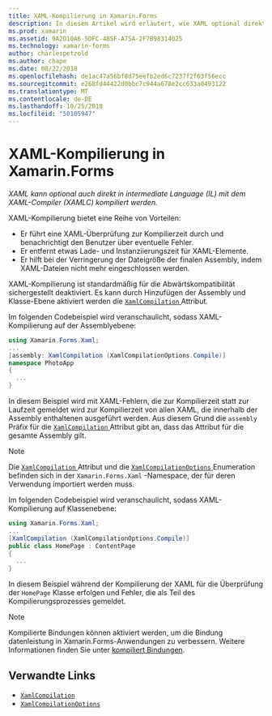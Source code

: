 ```yaml
---
title: XAML-Kompilierung in Xamarin.Forms
description: In diesem Artikel wird erläutert, wie XAML optional direkt in intermediate Language (IL) mit der Xamarin.Forms-XAML-Compiler (XAMLC) kompiliert werden kann.
ms.prod: xamarin
ms.assetid: 9A2D10A6-5DFC-485F-A75A-2F7B98314025
ms.technology: xamarin-forms
author: charlespetzold
ms.author: chape
ms.date: 08/22/2018
ms.openlocfilehash: de1ac47a56bf8d75eefb2ed6c7237f2f63f56ecc
ms.sourcegitcommit: e268fd44422d0bbc7c944a678e2cc633a0493122
ms.translationtype: MT
ms.contentlocale: de-DE
ms.lasthandoff: 10/25/2018
ms.locfileid: "50105947"
---
```

# <a name="xaml-compilation-in-xamarinforms"></a>XAML-Kompilierung in Xamarin.Forms

_XAML kann optional auch direkt in intermediate Language (IL) mit dem XAML-Compiler (XAMLC) kompiliert werden._

XAML-Kompilierung bietet eine Reihe von Vorteilen:

- Er führt eine XAML-Überprüfung zur Kompilierzeit durch und benachrichtigt den Benutzer über eventuelle Fehler.
- Er entfernt etwas Lade- und Instanziierungszeit für XAML-Elemente.
- Er hilft bei der Verringerung der Dateigröße der finalen Assembly, indem XAML-Dateien nicht mehr eingeschlossen werden.

XAML-Kompilierung ist standardmäßig für die Abwärtskompatibilität sichergestellt deaktiviert. Es kann durch Hinzufügen der Assembly und Klasse-Ebene aktiviert werden die [ `XamlCompilation` ](xref:Xamarin.Forms.Xaml.XamlCompilationAttribute) Attribut.

Im folgenden Codebeispiel wird veranschaulicht, sodass XAML-Kompilierung auf der Assemblyebene:

```csharp
using Xamarin.Forms.Xaml;
...
[assembly: XamlCompilation (XamlCompilationOptions.Compile)]
namespace PhotoApp
{
  ...
}
```

In diesem Beispiel wird mit XAML-Fehlern, die zur Kompilierzeit statt zur Laufzeit gemeldet wird zur Kompilierzeit von allen XAML, die innerhalb der Assembly enthaltenen ausgeführt werden. Aus diesem Grund die `assembly` Präfix für die [ `XamlCompilation` ](xref:Xamarin.Forms.Xaml.XamlCompilationAttribute) Attribut gibt an, dass das Attribut für die gesamte Assembly gilt.

> [!NOTE]
> Die [ `XamlCompilation` ](xref:Xamarin.Forms.Xaml.XamlCompilationAttribute) Attribut und die [ `XamlCompilationOptions` ](xref:Xamarin.Forms.Xaml.XamlCompilationOptions) Enumeration befinden sich in der `Xamarin.Forms.Xaml` -Namespace, der für deren Verwendung importiert werden muss.

Im folgenden Codebeispiel wird veranschaulicht, sodass XAML-Kompilierung auf Klassenebene:

```csharp
using Xamarin.Forms.Xaml;
...
[XamlCompilation (XamlCompilationOptions.Compile)]
public class HomePage : ContentPage
{
  ...
}
```

In diesem Beispiel während der Kompilierung der XAML für die Überprüfung der `HomePage` Klasse erfolgen und Fehler, die als Teil des Kompilierungsprozesses gemeldet.

> [!NOTE]
> Kompilierte Bindungen können aktiviert werden, um die Bindung datenleistung in Xamarin.Forms-Anwendungen zu verbessern. Weitere Informationen finden Sie unter [kompiliert Bindungen](~/xamarin-forms/app-fundamentals/data-binding/compiled-bindings.md).

## <a name="related-links"></a>Verwandte Links

- [`XamlCompilation`](xref:Xamarin.Forms.Xaml.XamlCompilationAttribute)
- [`XamlCompilationOptions`](xref:Xamarin.Forms.Xaml.XamlCompilationOptions)
